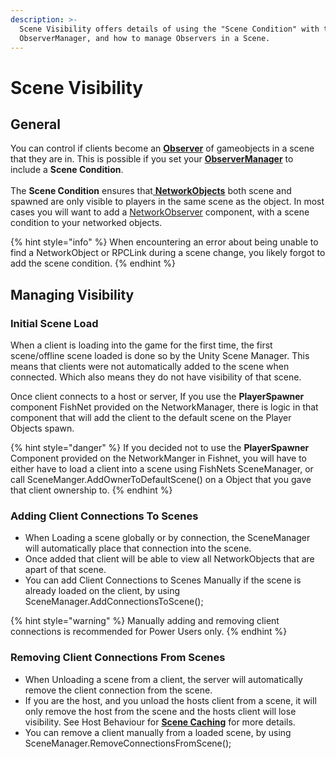 ```yaml
---
description: >-
  Scene Visibility offers details of using the "Scene Condition" with the
  ObserverManager, and how to manage Observers in a Scene.
---
```


# Scene Visibility

## General

You can control if clients become an [**Observer**](../observers/) of gameobjects in a scene that they are in. This is possible if you set your [**ObserverManager**](../../../fishnet-building-blocks/components/managers/observermanager/) to include a **Scene Condition**.\
\
The **Scene Condition** ensures that[ **NetworkObjects**](../networked-gameobjects-and-scripts/networkobjects/) both scene and spawned are only visible to players in the same scene as the object. In most cases you will want to add a [NetworkObserver](../../../fishnet-building-blocks/components/network-observer.md) component, with a scene condition to your networked objects.

{% hint style="info" %}
When encountering an error about being unable to find a NetworkObject or RPCLink during a scene change, you likely forgot to add the scene condition.
{% endhint %}

## Managing Visibility

### Initial Scene Load

When a client is loading into the game for the first time, the first scene/offline scene loaded is done so by the Unity Scene Manager. This means that clients were not automatically added to the scene when connected. Which also means they do not have visibility of that scene.

Once client connects to a host or server, If you use the **PlayerSpawner** component FishNet provided on the NetworkManager, there is logic in that component that will add the client to the default scene on the Player Objects spawn.

{% hint style="danger" %}
If you decided not to use the **PlayerSpawner** Component provided on the NetworkManger in Fishnet, you will have to either have to load a client into a scene using FishNets SceneManager, or call SceneManger.AddOwnerToDefaultScene() on a Object that you gave that client ownership to.
{% endhint %}

### Adding Client Connections To Scenes

* When Loading a scene globally or by connection, the SceneManager will automatically place that connection into the scene.
* Once added that client will be able to view all NetworkObjects that are apart of that scene.
* You can add Client Connections to Scenes Manually if the scene is already loaded on the client, by using SceneManager.AddConnectionsToScene();

{% hint style="warning" %}
Manually adding and removing client connections is recommended for Power Users only.
{% endhint %}

### Removing Client Connections From Scenes

* When Unloading a scene from a client, the server will automatically remove the client connection from the scene.
* If you are the host, and you unload the hosts client from a scene, it will only remove the host from the scene and the hosts client will lose visibility. See Host Behaviour for [**Scene Caching**](scene-caching.md) for more details.
* You can remove a client manually from a loaded scene, by using SceneManager.RemoveConnectionsFromScene();
